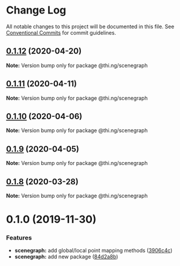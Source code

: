 # Change Log

All notable changes to this project will be documented in this file.
See [Conventional Commits](https://conventionalcommits.org) for commit guidelines.

## [0.1.12](https://github.com/thi-ng/umbrella/compare/@thi.ng/scenegraph@0.1.11...@thi.ng/scenegraph@0.1.12) (2020-04-20)

**Note:** Version bump only for package @thi.ng/scenegraph





## [0.1.11](https://github.com/thi-ng/umbrella/compare/@thi.ng/scenegraph@0.1.10...@thi.ng/scenegraph@0.1.11) (2020-04-11)

**Note:** Version bump only for package @thi.ng/scenegraph





## [0.1.10](https://github.com/thi-ng/umbrella/compare/@thi.ng/scenegraph@0.1.9...@thi.ng/scenegraph@0.1.10) (2020-04-06)

**Note:** Version bump only for package @thi.ng/scenegraph





## [0.1.9](https://github.com/thi-ng/umbrella/compare/@thi.ng/scenegraph@0.1.8...@thi.ng/scenegraph@0.1.9) (2020-04-05)

**Note:** Version bump only for package @thi.ng/scenegraph





## [0.1.8](https://github.com/thi-ng/umbrella/compare/@thi.ng/scenegraph@0.1.7...@thi.ng/scenegraph@0.1.8) (2020-03-28)

**Note:** Version bump only for package @thi.ng/scenegraph





# 0.1.0 (2019-11-30)

### Features

* **scenegraph:** add global/local point mapping methods ([3906c4c](https://github.com/thi-ng/umbrella/commit/3906c4c68c541aa84bc407235c3fe3fdf3e2debe))
* **scenegraph:** add new package ([84d2a8b](https://github.com/thi-ng/umbrella/commit/84d2a8b96aeb7e8dd119be4fbc0c8c8277dc1990))
